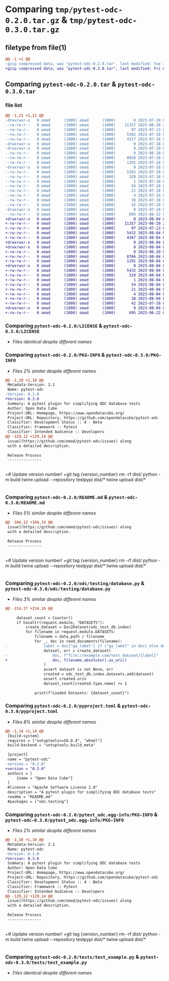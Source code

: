 # Comparing `tmp/pytest-odc-0.2.0.tar.gz` & `tmp/pytest-odc-0.3.0.tar.gz`

## filetype from file(1)

```diff
@@ -1 +1 @@
-gzip compressed data, was "pytest-odc-0.2.0.tar", last modified: Tue Jul 18 06:51:15 2023, max compression
+gzip compressed data, was "pytest-odc-0.3.0.tar", last modified: Fri Aug  4 02:13:42 2023, max compression
```

## Comparing `pytest-odc-0.2.0.tar` & `pytest-odc-0.3.0.tar`

### file list

```diff
@@ -1,21 +1,21 @@
-drwxrwxr-x   0 omad      (1000) omad      (1000)        0 2023-07-18 06:51:15.929176 pytest-odc-0.2.0/
--rw-rw-r--   0 omad      (1000) omad      (1000)    11357 2023-06-20 23:48:32.000000 pytest-odc-0.2.0/LICENSE
--rw-rw-r--   0 omad      (1000) omad      (1000)       97 2023-07-13 06:48:28.000000 pytest-odc-0.2.0/MANIFEST.in
--rw-rw-r--   0 omad      (1000) omad      (1000)     5382 2023-07-18 06:51:15.929176 pytest-odc-0.2.0/PKG-INFO
--rw-rw-r--   0 omad      (1000) omad      (1000)     4317 2023-07-18 06:49:25.000000 pytest-odc-0.2.0/README.md
-drwxrwxr-x   0 omad      (1000) omad      (1000)        0 2023-07-18 06:51:15.929176 pytest-odc-0.2.0/odc/
-drwxrwxr-x   0 omad      (1000) omad      (1000)        0 2023-07-18 06:51:15.929176 pytest-odc-0.2.0/odc/testing/
--rw-rw-r--   0 omad      (1000) omad      (1000)        0 2023-06-20 03:11:34.000000 pytest-odc-0.2.0/odc/testing/__init__.py
--rw-rw-r--   0 omad      (1000) omad      (1000)     8858 2023-07-18 06:24:56.000000 pytest-odc-0.2.0/odc/testing/database.py
--rw-rw-r--   0 omad      (1000) omad      (1000)     1291 2023-07-18 06:47:07.000000 pytest-odc-0.2.0/pyproject.toml
-drwxrwxr-x   0 omad      (1000) omad      (1000)        0 2023-07-18 06:51:15.929176 pytest-odc-0.2.0/pytest_odc.egg-info/
--rw-rw-r--   0 omad      (1000) omad      (1000)     5382 2023-07-18 06:51:15.000000 pytest-odc-0.2.0/pytest_odc.egg-info/PKG-INFO
--rw-rw-r--   0 omad      (1000) omad      (1000)      329 2023-07-18 06:51:15.000000 pytest-odc-0.2.0/pytest_odc.egg-info/SOURCES.txt
--rw-rw-r--   0 omad      (1000) omad      (1000)        1 2023-07-18 06:51:15.000000 pytest-odc-0.2.0/pytest_odc.egg-info/dependency_links.txt
--rw-rw-r--   0 omad      (1000) omad      (1000)       54 2023-07-18 06:51:15.000000 pytest-odc-0.2.0/pytest_odc.egg-info/entry_points.txt
--rw-rw-r--   0 omad      (1000) omad      (1000)       21 2023-07-18 06:51:15.000000 pytest-odc-0.2.0/pytest_odc.egg-info/requires.txt
--rw-rw-r--   0 omad      (1000) omad      (1000)        4 2023-07-18 06:51:15.000000 pytest-odc-0.2.0/pytest_odc.egg-info/top_level.txt
--rw-rw-r--   0 omad      (1000) omad      (1000)       38 2023-07-18 06:51:15.929176 pytest-odc-0.2.0/setup.cfg
--rw-rw-r--   0 omad      (1000) omad      (1000)       42 2023-07-18 03:28:47.000000 pytest-odc-0.2.0/setup.py
-drwxrwxr-x   0 omad      (1000) omad      (1000)        0 2023-07-18 06:51:15.929176 pytest-odc-0.2.0/tests/
--rw-rw-r--   0 omad      (1000) omad      (1000)      695 2023-06-22 02:28:13.000000 pytest-odc-0.2.0/tests/test_example.py
+drwxrwxr-x   0 omad      (1000) omad      (1000)        0 2023-08-04 02:13:42.407426 pytest-odc-0.3.0/
+-rw-rw-r--   0 omad      (1000) omad      (1000)    11357 2023-06-20 23:48:32.000000 pytest-odc-0.3.0/LICENSE
+-rw-rw-r--   0 omad      (1000) omad      (1000)       97 2023-07-13 06:48:28.000000 pytest-odc-0.3.0/MANIFEST.in
+-rw-rw-r--   0 omad      (1000) omad      (1000)     5432 2023-08-04 02:13:42.407426 pytest-odc-0.3.0/PKG-INFO
+-rw-rw-r--   0 omad      (1000) omad      (1000)     4367 2023-08-04 02:12:53.000000 pytest-odc-0.3.0/README.md
+drwxrwxr-x   0 omad      (1000) omad      (1000)        0 2023-08-04 02:13:42.403427 pytest-odc-0.3.0/odc/
+drwxrwxr-x   0 omad      (1000) omad      (1000)        0 2023-08-04 02:13:42.407426 pytest-odc-0.3.0/odc/testing/
+-rw-rw-r--   0 omad      (1000) omad      (1000)        0 2023-06-20 03:11:34.000000 pytest-odc-0.3.0/odc/testing/__init__.py
+-rw-rw-r--   0 omad      (1000) omad      (1000)     8766 2023-08-04 02:10:20.000000 pytest-odc-0.3.0/odc/testing/database.py
+-rw-rw-r--   0 omad      (1000) omad      (1000)     1291 2023-08-04 02:13:15.000000 pytest-odc-0.3.0/pyproject.toml
+drwxrwxr-x   0 omad      (1000) omad      (1000)        0 2023-08-04 02:13:42.407426 pytest-odc-0.3.0/pytest_odc.egg-info/
+-rw-rw-r--   0 omad      (1000) omad      (1000)     5432 2023-08-04 02:13:42.000000 pytest-odc-0.3.0/pytest_odc.egg-info/PKG-INFO
+-rw-rw-r--   0 omad      (1000) omad      (1000)      329 2023-08-04 02:13:42.000000 pytest-odc-0.3.0/pytest_odc.egg-info/SOURCES.txt
+-rw-rw-r--   0 omad      (1000) omad      (1000)        1 2023-08-04 02:13:42.000000 pytest-odc-0.3.0/pytest_odc.egg-info/dependency_links.txt
+-rw-rw-r--   0 omad      (1000) omad      (1000)       54 2023-08-04 02:13:42.000000 pytest-odc-0.3.0/pytest_odc.egg-info/entry_points.txt
+-rw-rw-r--   0 omad      (1000) omad      (1000)       21 2023-08-04 02:13:42.000000 pytest-odc-0.3.0/pytest_odc.egg-info/requires.txt
+-rw-rw-r--   0 omad      (1000) omad      (1000)        4 2023-08-04 02:13:42.000000 pytest-odc-0.3.0/pytest_odc.egg-info/top_level.txt
+-rw-rw-r--   0 omad      (1000) omad      (1000)       38 2023-08-04 02:13:42.407426 pytest-odc-0.3.0/setup.cfg
+-rw-rw-r--   0 omad      (1000) omad      (1000)       42 2023-07-18 03:28:47.000000 pytest-odc-0.3.0/setup.py
+drwxrwxr-x   0 omad      (1000) omad      (1000)        0 2023-08-04 02:13:42.407426 pytest-odc-0.3.0/tests/
+-rw-rw-r--   0 omad      (1000) omad      (1000)      695 2023-06-22 02:28:13.000000 pytest-odc-0.3.0/tests/test_example.py
```

### Comparing `pytest-odc-0.2.0/LICENSE` & `pytest-odc-0.3.0/LICENSE`

 * *Files identical despite different names*

### Comparing `pytest-odc-0.2.0/PKG-INFO` & `pytest-odc-0.3.0/PKG-INFO`

 * *Files 2% similar despite different names*

```diff
@@ -1,10 +1,10 @@
 Metadata-Version: 2.1
 Name: pytest-odc
-Version: 0.2.0
+Version: 0.3.0
 Summary: A pytest plugin for simplifying ODC database tests
 Author: Open Data Cube
 Project-URL: Homepage, https://www.opendatacube.org/
 Project-URL: Repository, https://github.com/opendatacube/pytest-odc
 Classifier: Development Status :: 4 - Beta
 Classifier: Framework :: Pytest
 Classifier: Intended Audience :: Developers
@@ -129,12 +129,14 @@
 issue](https://github.com/omad/pytest-odc/issues) along
 with a detailed description.
 
 Release Process
 ---------------
 
 ```
+# Update version number!
+git tag {version_number}
 rm -rf dist/
 python -m build
 twine upload --repository testpypi dist/*
 twine upload dist/*
 ```
```

### Comparing `pytest-odc-0.2.0/README.md` & `pytest-odc-0.3.0/README.md`

 * *Files 5% similar despite different names*

```diff
@@ -104,12 +104,14 @@
 issue](https://github.com/omad/pytest-odc/issues) along
 with a detailed description.
 
 Release Process
 ---------------
 
 ```
+# Update version number!
+git tag {version_number}
 rm -rf dist/
 python -m build
 twine upload --repository testpypi dist/*
 twine upload dist/*
 ```
```

### Comparing `pytest-odc-0.2.0/odc/testing/database.py` & `pytest-odc-0.3.0/odc/testing/database.py`

 * *Files 3% similar despite different names*

```diff
@@ -214,17 +214,16 @@
 
     dataset_count = Counter()
     if hasattr(request.module, "DATASETS"):
         create_dataset = Doc2Dataset(odc_test_db.index)
         for filename in request.module.DATASETS:
             filename = data_path / filename
             for _, doc in read_documents(filename):
-                label = doc["ga_label"] if ("ga_label" in doc) else doc["id"]
                 dataset, err = create_dataset(
-                    doc, f"file://example.com/test_dataset/{label}"
+                    doc, filename.absolute().as_uri()
                 )
                 assert dataset is not None, err
                 created = odc_test_db.index.datasets.add(dataset)
                 assert created.uris
                 dataset_count[created.type.name] += 1
 
             print(f"Loaded Datasets: {dataset_count}")
```

### Comparing `pytest-odc-0.2.0/pyproject.toml` & `pytest-odc-0.3.0/pyproject.toml`

 * *Files 8% similar despite different names*

```diff
@@ -1,14 +1,14 @@
 [build-system]
 requires = ["setuptools>=58.0.4", "wheel"]
 build-backend = "setuptools.build_meta"
 
 [project]
 name = "pytest-odc"
-version = "0.2.0"
+version = "0.3.0"
 authors = [
     {name = "Open Data Cube"}
 ]
 #license = "Apache Software License 2.0"
 description = "A pytest plugin for simplifying ODC database tests"
 readme = "README.md"
 #packages = ["odc.testing"]
```

### Comparing `pytest-odc-0.2.0/pytest_odc.egg-info/PKG-INFO` & `pytest-odc-0.3.0/pytest_odc.egg-info/PKG-INFO`

 * *Files 2% similar despite different names*

```diff
@@ -1,10 +1,10 @@
 Metadata-Version: 2.1
 Name: pytest-odc
-Version: 0.2.0
+Version: 0.3.0
 Summary: A pytest plugin for simplifying ODC database tests
 Author: Open Data Cube
 Project-URL: Homepage, https://www.opendatacube.org/
 Project-URL: Repository, https://github.com/opendatacube/pytest-odc
 Classifier: Development Status :: 4 - Beta
 Classifier: Framework :: Pytest
 Classifier: Intended Audience :: Developers
@@ -129,12 +129,14 @@
 issue](https://github.com/omad/pytest-odc/issues) along
 with a detailed description.
 
 Release Process
 ---------------
 
 ```
+# Update version number!
+git tag {version_number}
 rm -rf dist/
 python -m build
 twine upload --repository testpypi dist/*
 twine upload dist/*
 ```
```

### Comparing `pytest-odc-0.2.0/tests/test_example.py` & `pytest-odc-0.3.0/tests/test_example.py`

 * *Files identical despite different names*

